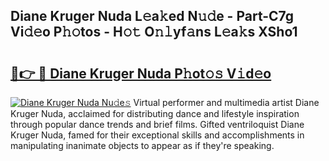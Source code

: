 ## Diane Kruger Nuda L𝚎a𝚔ed N𝚞𝚍e - Part-C7g Vi𝚍𝚎o P𝚑𝚘tos - H𝚘𝚝 O𝚗𝚕yf𝚊ns L𝚎a𝚔s XSho1

# <h2><a href="http://kf0xf4.oniu.top/?m=Diane+Kruger+Nuda">🔗👉 🔴 Diane Kruger Nuda P𝚑ot𝚘𝚜 V𝚒d𝚎o</a></h2>

[![Diane Kruger Nuda Nu𝚍e𝚜](https://i.imgur.com/0qMVB7G.gif)](http://kf0xf4.oniu.top/?m=Diane+Kruger+Nuda)
Virtual performer and multimedia artist Diane Kruger Nuda, acclaimed for distributing dance and lifestyle inspiration through popular dance trends and brief films. Gifted ventriloquist Diane Kruger Nuda, famed for their exceptional skills and accomplishments in manipulating inanimate objects to appear as if they're speaking.  
